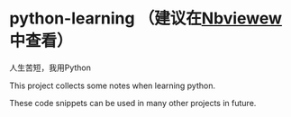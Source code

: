 # python-learning **（建议在[Nbviewew](http://nbviewer.jupyter.org/github/PerpetualSmile/python-learning/tree/master/)中查看）**
人生苦短，我用Python

This project collects some notes when learning python.

These code snippets can be used in many other projects in future.
